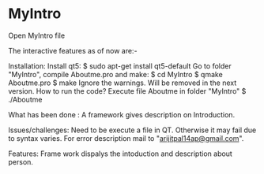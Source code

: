 # MyIntro
Open MyIntro file

The interactive features as of now are:-

Installation:
Install qt5:
$ sudo apt-get install qt5-default
Go to folder "MyIntro", compile Aboutme.pro and make:
$ cd MyIntro
$ qmake Aboutme.pro
$ make
Ignore the warnings. Will be removed in the next version.
How to run the code?
Execute file Aboutme in folder "MyIntro"
$ ./Aboutme 

What has been done :
A framework gives description on Introduction.

Issues/challenges:
Need to be execute a file in QT. Otherwise it may fail due to syntax varies.
For error description mail to "arijitpal14ap@gmail.com".

Features:
Frame work dispalys the intoduction and description about person.
